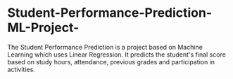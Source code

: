 # Student-Performance-Prediction-ML-Project-
The Student Performance Prediction is a project based on Machine Learning which uses Linear Regression. It predicts the student's final score based on study hours, attendance, previous grades and participation in activities. 
